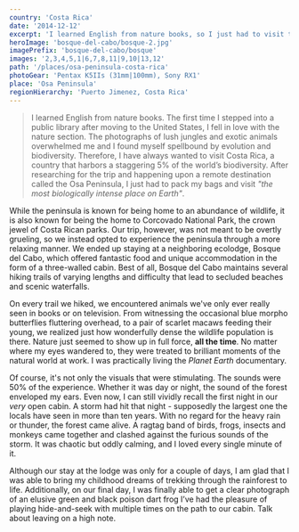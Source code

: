 ```yaml
---
country: 'Costa Rica'
date: '2014-12-12'
excerpt: 'I learned English from nature books, so I just had to visit the most biological intense place on Earth.'
heroImage: 'bosque-del-cabo/bosque-2.jpg'
imagePrefix: 'bosque-del-cabo/bosque'
images: '2,3,4,5,1|6,7,8,11|9,10|13,12'
path: '/places/osa-peninsula-costa-rica'
photoGear: 'Pentax K5IIs (31mm|100mm), Sony RX1'
place: 'Osa Peninsula'
regionHierarchy: 'Puerto Jimenez, Costa Rica'
---
```


> I learned English from nature books. The first time I stepped into a public library after moving to the United States, I fell in love with the nature section. The photographs of lush jungles and exotic animals overwhelmed me and I found myself spellbound by evolution and biodiversity. Therefore, I have always wanted to visit Costa Rica, a country that harbors a staggering 5% of the world’s biodiversity. After researching for the trip and happening upon a remote destination called the Osa Peninsula, I just had to pack my bags and visit _"the most biologically intense place on Earth"_.

While the peninsula is known for being home to an abundance of wildlife, it is also known for being the home to Corcovado National Park, the crown jewel of Costa Rican parks. Our trip, however, was not meant to be overtly grueling, so we instead opted to experience the peninsula through a more relaxing manner. We ended up staying at a neighboring ecolodge, Bosque del Cabo, which offered fantastic food and unique accommodation in the form of a three-walled cabin. Best of all, Bosque del Cabo maintains several hiking trails of varying lengths and difficulty that lead to secluded beaches and scenic waterfalls.

On every trail we hiked, we encountered animals we've only ever really seen in books or on television. From witnessing the occasional blue morpho butterflies fluttering overhead, to a pair of scarlet macaws feeding their young, we realized just how wonderfully dense the wildlife population is there. Nature just seemed to show up in full force, **all the time**. No matter where my eyes wandered to, they were treated to brilliant moments of the natural world at work. I was practically living the _Planet Earth_ documentary.

Of course, it's not only the visuals that were stimulating. The sounds were 50% of the experience. Whether it was day or night, the sound of the forest enveloped my ears. Even now, I can still vividly recall the first night in our _very_ open cabin. A storm had hit that night - supposedly the largest one the locals have seen in more than ten years. With no regard for the heavy rain or thunder, the forest came alive. A ragtag band of birds, frogs, insects and monkeys came together and clashed against the furious sounds of the storm. It was chaotic but oddly calming, and I loved every single minute of it.

Although our stay at the lodge was only for a couple of days, I am glad that I was able to bring my childhood dreams of trekking through the rainforest to life. Additionally, on our final day, I was finally able to get a clear photograph of an elusive green and black poison dart frog I’ve had the pleasure of playing hide-and-seek with multiple times on the path to our cabin. Talk about leaving on a high note.
